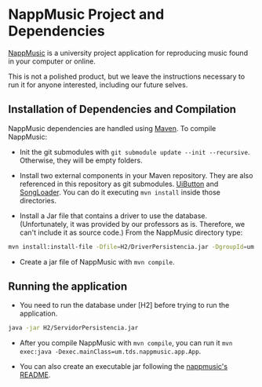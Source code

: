 # NappMusic Project and Dependencies

[NappMusic] is a university project application for reproducing music
found in your computer or online.

This is not a polished product,
but we leave the instructions necessary to run it for anyone interested,
including our future selves.

[NappMusic]: /NappMusic

## Installation of Dependencies and Compilation

NappMusic dependencies are handled using [Maven].
To compile NappMusic:

* Init the git submodules with `git submodule update --init --recursive`.
Otherwise, they will be empty folders.

* Install two external components in your Maven repository.
They are also referenced in this repository as git submodules.
[UiButton] and [SongLoader].
You can do it executing `mvn install` inside those directories.

* Install a Jar file that contains a driver to use the database.
(Unfortunately, it was provided by our professors as is.
Therefore, we can't include it as source code.)
From the NappMusic directory type:

```sh
mvn install:install-file -Dfile=H2/DriverPersistencia.jar -DgroupId=um.tds -DartifactId=DriverPersistencia -Dversion=1.0 -Dpackaging=jar -DgeneratePom=true
```

* Create a jar file of NappMusic with `mvn compile`.

[Maven]: https://maven.apache.org/
[UiButton]: /UiButton
[SongLoader]: /SongLoader

## Running the application

* You need to run the database under [H2] before trying to run the application.

```sh
java -jar H2/ServidorPersistencia.jar
```

* After you compile NappMusic with `mvn compile`,
you can run it `mvn exec:java -Dexec.mainClass=um.tds.nappmusic.app.App`.

* You can also create an executable jar following the [nappmusic's README].

[nappmusic's README]: NappMusic/README.md
